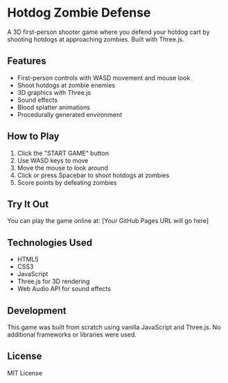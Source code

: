 # Hotdog Zombie Defense

A 3D first-person shooter game where you defend your hotdog cart by shooting hotdogs at approaching zombies. Built with Three.js.

## Features
- First-person controls with WASD movement and mouse look
- Shoot hotdogs at zombie enemies
- 3D graphics with Three.js
- Sound effects
- Blood splatter animations
- Procedurally generated environment

## How to Play
1. Click the "START GAME" button
2. Use WASD keys to move
3. Move the mouse to look around
4. Click or press Spacebar to shoot hotdogs at zombies
5. Score points by defeating zombies

## Try It Out
You can play the game online at: [Your GitHub Pages URL will go here]

## Technologies Used
- HTML5
- CSS3
- JavaScript
- Three.js for 3D rendering
- Web Audio API for sound effects

## Development
This game was built from scratch using vanilla JavaScript and Three.js. No additional frameworks or libraries were used.

## License
MIT License